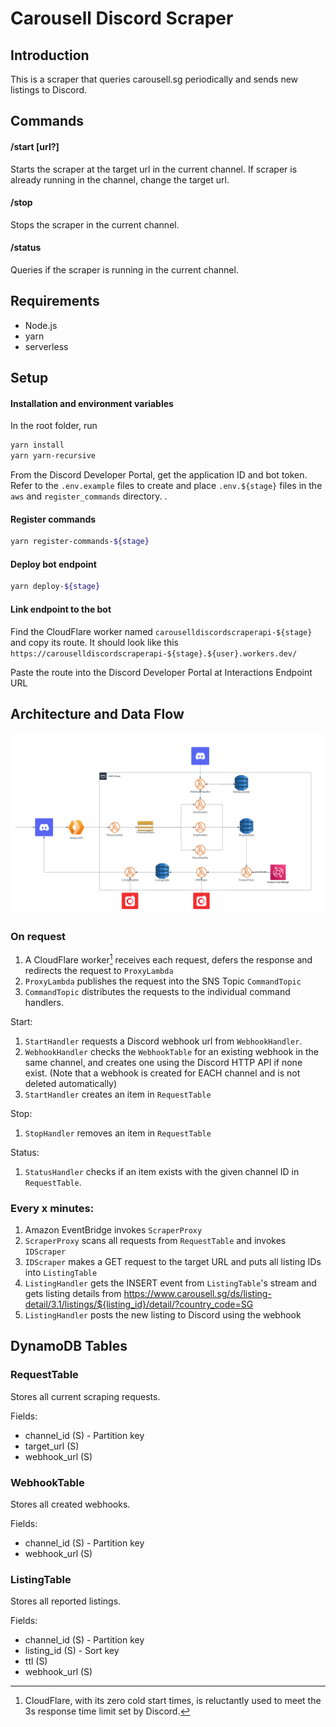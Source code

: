 # Carousell Discord Scraper

## Introduction

This is a scraper that queries carousell.sg periodically and sends new listings to Discord.

## Commands

#### /start [url?]

Starts the scraper at the target url in the current channel. If scraper is already running in the channel, change the target url.

#### /stop

Stops the scraper in the current channel.

#### /status

Queries if the scraper is running in the current channel.

## Requirements

- Node.js
- yarn
- serverless

## Setup

#### Installation and environment variables

In the root folder, run

```bash
yarn install
yarn yarn-recursive
```

From the Discord Developer Portal, get the application ID and bot token.
Refer to the `.env.example` files to create and place `.env.${stage}` files in the `aws` and `register_commands` directory. .

#### Register commands

```bash
yarn register-commands-${stage}
```

#### Deploy bot endpoint

```bash
yarn deploy-${stage}
```

#### Link endpoint to the bot

Find the CloudFlare worker named `carouselldiscordscraperapi-${stage}` and copy its route. It should look like this `https://carouselldiscordscraperapi-${stage}.${user}.workers.dev/`

Paste the route into the Discord Developer Portal at Interactions Endpoint URL

## Architecture and Data Flow

![Architecture](./architecture.png)

### On request

1. A CloudFlare worker[^1] receives each request, defers the response and redirects the request to `ProxyLambda`
2. `ProxyLambda` publishes the request into the SNS Topic `CommandTopic`
3. `CommandTopic` distributes the requests to the individual command handlers.

[^1]: CloudFlare, with its zero cold start times, is reluctantly used to meet the 3s response time limit set by Discord.

Start:

1. `StartHandler` requests a Discord webhook url from `WebhookHandler`.
2. `WebhookHandler` checks the `WebhookTable` for an existing webhook in the same channel, and creates one using the Discord HTTP API if none exist. (Note that a webhook is created for EACH channel and is not deleted automatically)
3. `StartHandler` creates an item in `RequestTable`

Stop:

1. `StopHandler` removes an item in `RequestTable`

Status:

1. `StatusHandler` checks if an item exists with the given channel ID in `RequestTable`.

### Every x minutes:

1. Amazon EventBridge invokes `ScraperProxy`
2. `ScraperProxy` scans all requests from `RequestTable` and invokes `IDScraper`
3. `IDScraper` makes a GET request to the target URL and puts all listing IDs into `ListingTable`
4. `ListingHandler` gets the INSERT event from `ListingTable`'s stream and gets listing details from https://www.carousell.sg/ds/listing-detail/3.1/listings/${listing_id}/detail/?country_code=SG
5. `ListingHandler` posts the new listing to Discord using the webhook

## DynamoDB Tables

### RequestTable

Stores all current scraping requests.

Fields:

- channel_id (S) - Partition key
- target_url (S)
- webhook_url (S)

### WebhookTable

Stores all created webhooks.

Fields:

- channel_id (S) - Partition key
- webhook_url (S)

### ListingTable

Stores all reported listings.

Fields:

- channel_id (S) - Partition key
- listing_id (S) - Sort key
- ttl (S)
- webhook_url (S)
